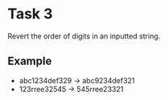 # Task 3
Revert the order of digits in an inputted string.

## Example 
* abc1234def329 -> abc9234def321
* 123rree32545  -> 545rree23321
